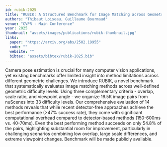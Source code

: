 ```yaml
---
id: rubik-2025
title: "RUBIK: A Structured Benchmark for Image Matching across Geometric Challenges"
authors: "Thibaut Loiseau, Guillaume Bourmaud"
venue: "CVPR - Main Conference"
year: 2025
thumbnail: "assets/images/publications/rubik-thumbnail.jpg"
links:
  paper: "https://arxiv.org/abs/2502.19955"
  code: ""
  website: ""
  bibtex: "assets/bibtex/rubik-2025.bib"
---
```

Camera pose estimation is crucial for many computer vision applications, yet existing benchmarks offer limited insight into method limitations across different geometric challenges. We introduce RUBIK, a novel benchmark that systematically evaluates image matching methods across well-defined geometric difficulty levels. Using three complementary criteria - overlap, scale ratio, and viewpoint angle - we organize 16.5K image pairs from nuScenes into 33 difficulty levels. Our comprehensive evaluation of 14 methods reveals that while recent detector-free approaches achieve the best performance (>47% success rate), they come with significant computational overhead compared to detector-based methods (150-600ms vs. 40-70ms). Even the best performing method succeeds on only 54.8% of the pairs, highlighting substantial room for improvement, particularly in challenging scenarios combining low overlap, large scale differences, and extreme viewpoint changes. Benchmark will be made publicly available.